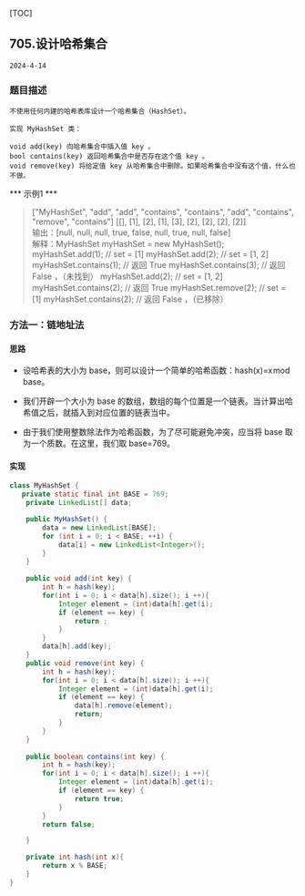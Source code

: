 [TOC]
## 705.设计哈希集合
```
2024-4-14
```
### 题目描述
```
不使用任何内建的哈希表库设计一个哈希集合（HashSet）。

实现 MyHashSet 类：

void add(key) 向哈希集合中插入值 key 。
bool contains(key) 返回哈希集合中是否存在这个值 key 。
void remove(key) 将给定值 key 从哈希集合中删除。如果哈希集合中没有这个值，什么也不做。
```
*** 示例1 ***
> ["MyHashSet", "add", "add", "contains", "contains", "add", "contains", "remove", "contains"]
[[], [1], [2], [1], [3], [2], [2], [2], [2]]        
> 输出：[null, null, null, true, false, null, true, null, false]           
> 解释：MyHashSet myHashSet = new MyHashSet();
myHashSet.add(1);      // set = [1]
myHashSet.add(2);      // set = [1, 2]
myHashSet.contains(1); // 返回 True
myHashSet.contains(3); // 返回 False ，（未找到）
myHashSet.add(2);      // set = [1, 2]
myHashSet.contains(2); // 返回 True
myHashSet.remove(2);   // set = [1]
myHashSet.contains(2); // 返回 False ，（已移除）                  

### 方法一：链地址法
#### 思路

+ 设哈希表的大小为 base，则可以设计一个简单的哈希函数：hash(x)=x mod base。

+ 我们开辟一个大小为 base 的数组，数组的每个位置是一个链表。当计算出哈希值之后，就插入到对应位置的链表当中。

+ 由于我们使用整数除法作为哈希函数，为了尽可能避免冲突，应当将 base 取为一个质数。在这里，我们取 base=769。

#### 实现
```java
class MyHashSet {
   private static final int BASE = 769;
    private LinkedList[] data;

    public MyHashSet() {
        data = new LinkedList[BASE];
        for (int i = 0; i < BASE; ++i) {
            data[i] = new LinkedList<Integer>();
        }
    }
    
    public void add(int key) {
        int h = hash(key);
        for(int i = 0; i < data[h].size(); i ++){
            Integer element = (int)data[h].get(i);
            if (element == key) {
                return ;
            }
        } 
        data[h].add(key);
    }
    public void remove(int key) {
        int h = hash(key);
        for(int i = 0; i < data[h].size(); i ++){
            Integer element = (int)data[h].get(i);
            if (element == key) {
                data[h].remove(element);
                return;
            }
        } 
    }
    
    public boolean contains(int key) {
        int h = hash(key);
        for(int i = 0; i < data[h].size(); i ++){
            Integer element = (int)data[h].get(i);
            if (element == key) {
                return true;
            }
        } 
        return false;

    }

    private int hash(int x){
        return x % BASE;
    }
}

```